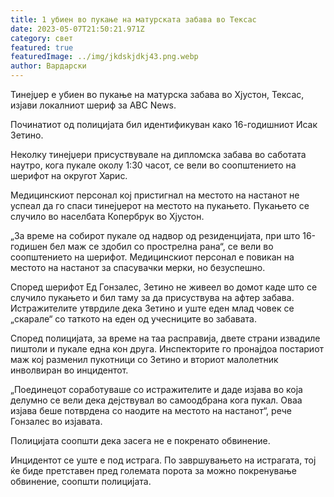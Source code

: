 ```yaml
---
title: 1 убиен во пукање на матурската забава во Тексас
date: 2023-05-07T21:50:21.971Z
category: свет
featured: true
featuredImage: ../img/jkdskjdkj43.png.webp
author: Вардарски
---
```


Тинејџер е убиен во пукање на матурска забава во Хјустон, Тексас, изјави локалниот шериф за ABC News.

Починатиот од полицијата бил идентификуван како 16-годишниот Исак Зетино.

Неколку тинејџери присуствувале на дипломска забава во саботата наутро, кога пукале околу 1:30 часот, се вели во соопштението на шерифот на округот Харис.

Медицинскиот персонал кој пристигнал на местото на настанот не успеал да го спаси тинејџерот на местото на пукањето. Пукањето се случило во населбата Копербрук во Хјустон.

„За време на собирот пукале од надвор од резиденцијата, при што 16-годишен бел маж се здобил со прострелна рана“, се вели во соопштението на шерифот. Медицинскиот персонал е повикан на местото на настанот за спасувачки мерки, но безуспешно.

Според шерифот Ед Гонзалес, Зетино не живеел во домот каде што се случило пукањето и бил таму за да присуствува на афтер забава. Истражителите утврдиле дека Зетино и уште еден млад човек се „скарале“ со таткото на еден од учесниците во забавата.

Според полицијата, за време на таа расправија, двете страни извадиле пиштоли и пукале една кон друга. Инспекторите го пронајдоа постариот маж кој разменил пукотници со Зетино и вториот малолетник инволвиран во инцидентот.

„Поединецот соработуваше со истражителите и даде изјава во која делумно се вели дека дејствувал во самоодбрана кога пукал. Оваа изјава беше потврдена со наодите на местото на настанот“, рече Гонзалес во изјавата.

Полицијата соопшти дека засега не е покренато обвинение.

Инцидентот се уште е под истрага. По завршувањето на истрагата, тој ќе биде претставен пред големата порота за можно покренување обвинение, соопшти полицијата.
